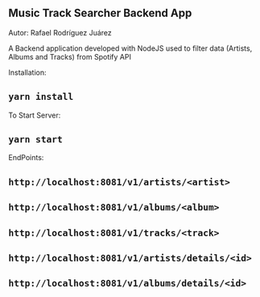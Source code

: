 ## Music Track Searcher Backend App


Autor: Rafael Rodríguez Juárez

A Backend application developed with NodeJS used to filter data (Artists, Albums and Tracks) from Spotify API

Installation:

## `yarn install`  

To Start Server:

## `yarn start`  

EndPoints:

## `http://localhost:8081/v1/artists/<artist>`  
## `http://localhost:8081/v1/albums/<album>`  
## `http://localhost:8081/v1/tracks/<track>`  
## `http://localhost:8081/v1/artists/details/<id>`  
## `http://localhost:8081/v1/albums/details/<id>`  




